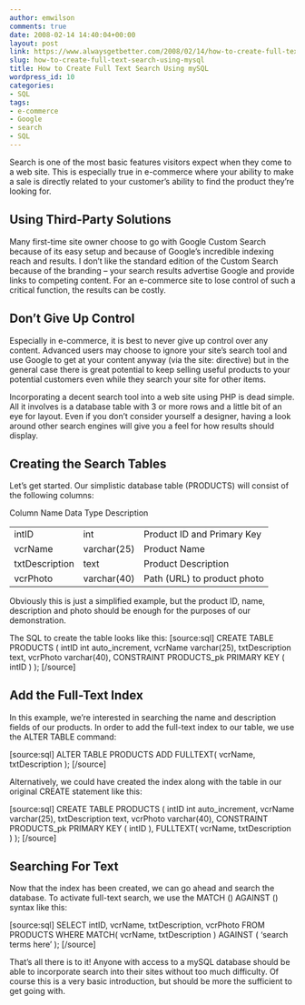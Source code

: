 ```yaml
---
author: emwilson
comments: true
date: 2008-02-14 14:40:04+00:00
layout: post
link: https://www.alwaysgetbetter.com/2008/02/14/how-to-create-full-text-search-using-mysql/
slug: how-to-create-full-text-search-using-mysql
title: How to Create Full Text Search Using mySQL
wordpress_id: 10
categories:
- SQL
tags:
- e-commerce
- Google
- search
- SQL
---
```


Search is one of the most basic features visitors expect when they come to a web site.  This is especially true in e-commerce where your ability to make a sale is directly related to your customer’s ability to find the product they’re looking for.


## Using Third-Party Solutions


Many first-time site owner choose to go with Google Custom Search because of its easy setup and because of Google’s incredible indexing reach and results.  I don’t like the standard edition of the Custom Search because of the branding – your search results advertise Google and provide links to competing content.  For an e-commerce site to lose control of such a critical function, the results can be costly.


## Don’t Give Up Control


Especially in e-commerce, it is best to never give up control over any content.  Advanced users may choose to ignore your site’s search tool and use Google to get at your content anyway (via the site: directive) but in the general case there is great potential to keep selling useful products to your potential customers even while they search your site for other items.

Incorporating a decent search tool into a web site using PHP is dead simple.  All it involves is a database table with 3 or more rows and a little bit of an eye for layout.  Even if you don’t consider yourself a designer, having a look around other search engines will give you a feel for how results should display.


## Creating the Search Tables


Let’s get started.  Our simplistic database table (PRODUCTS) will consist of the following columns:
<table >
<tr >
Column Name
Data Type
Description
</tr>
<tr >

<td >intID
</td>

<td >int
</td>

<td >Product ID and Primary Key
</td>
</tr>
<tr >

<td >vcrName
</td>

<td >varchar(25)
</td>

<td >Product Name
</td>
</tr>
<tr >

<td >txtDescription
</td>

<td >text
</td>

<td >Product Description
</td>
</tr>
<tr >

<td >vcrPhoto
</td>

<td >varchar(40)
</td>

<td >Path (URL) to product photo
</td>
</tr>
</table>
Obviously this is just a simplified example, but the product ID, name, description and photo should be enough for the purposes of our demonstration.

The SQL to create the table looks like this:
[source:sql]
CREATE TABLE PRODUCTS
(
intID int auto_increment,
vcrName varchar(25),
txtDescription text,
vcrPhoto varchar(40),
CONSTRAINT PRODUCTS_pk PRIMARY KEY ( intID )
);
[/source]


## Add the Full-Text Index


In this example, we’re interested in searching the name and description fields of our products.  In order to add the full-text index to our table, we use the ALTER TABLE command:

[source:sql]
ALTER TABLE PRODUCTS ADD FULLTEXT( vcrName, txtDescription );
[/source]

Alternatively, we could have created the index along with the table in our original CREATE statement like this:

[source:sql]
CREATE TABLE PRODUCTS
(
intID int auto_increment,
vcrName varchar(25),
txtDescription text,
vcrPhoto varchar(40),
CONSTRAINT PRODUCTS_pk PRIMARY KEY ( intID ),
FULLTEXT( vcrName, txtDescription )
);
[/source]


## Searching For Text


Now that the index has been created, we can go ahead and search the database.  To activate full-text search, we use the MATCH () AGAINST () syntax like this:

[source:sql]
SELECT intID, vcrName, txtDescription, vcrPhoto
FROM PRODUCTS
WHERE MATCH( vcrName, txtDescription ) AGAINST ( ‘search terms here’ );
[/source]

That’s all there is to it!  Anyone with access to a mySQL database should be able to incorporate search into their sites without too much difficulty.  Of course this is a very basic introduction, but should be more the sufficient to get going with.
